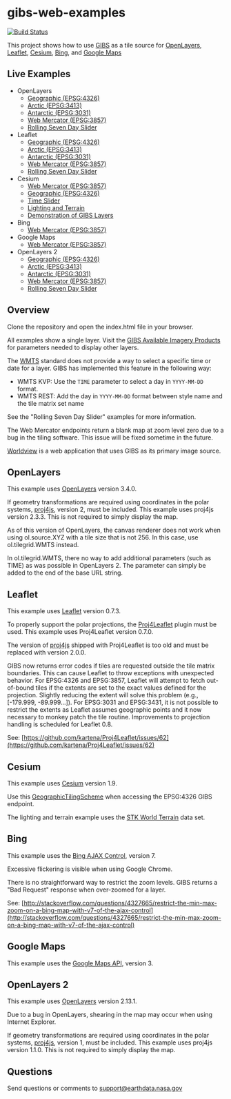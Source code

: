 # gibs-web-examples

[![Build Status](https://travis-ci.org/nasa-gibs/gibs-web-examples.svg?branch=master)](https://travis-ci.org/nasa-gibs/gibs-web-examples)

This project shows how to use [GIBS](https://earthdata.nasa.gov/gibs) as a tile
source for
[OpenLayers](http://openlayers.org), [Leaflet](http://leafletjs.com), [Cesium](http://cesiumjs.org/), [Bing](http://www.bing.com/maps/), and [Google Maps](https://maps.google.com)

## Live Examples

* OpenLayers
  * [Geographic (EPSG:4326)](https://earthdata.nasa.gov/labs/gibs/examples/openlayers/geographic-epsg4326.html)
  * [Arctic (EPSG:3413)](https://earthdata.nasa.gov/labs/gibs/examples/openlayers/arctic-epsg3413.html)
  * [Antarctic (EPSG:3031)](https://earthdata.nasa.gov/labs/gibs/examples/openlayers/antarctic-epsg3031.html)
  * [Web Mercator (EPSG:3857)](https://earthdata.nasa.gov/labs/gibs/examples/openlayers/webmercator-epsg3857.html)
  * [Rolling Seven Day Slider](https://earthdata.nasa.gov/labs/gibs/examples/openlayers/time.html)
* Leaflet
  * [Geographic (EPSG:4326)](https://earthdata.nasa.gov/labs/gibs/examples/leaflet/geographic-epsg4326.html)
  * [Arctic (EPSG:3413)](https://earthdata.nasa.gov/labs/gibs/examples/leaflet/arctic-epsg3413.html)
  * [Antarctic (EPSG:3031)](https://earthdata.nasa.gov/labs/gibs/examples/leaflet/antarctic-epsg3031.html)
  * [Web Mercator (EPSG:3857)](https://earthdata.nasa.gov/labs/gibs/examples/leaflet/webmercator-epsg3857.html)
  * [Rolling Seven Day Slider](https://earthdata.nasa.gov/labs/gibs/examples/leaflet/time.html)
* Cesium
  * [Web Mercator (EPSG:3857)](https://earthdata.nasa.gov/labs/gibs/examples/cesium/webmercator-epsg3857.html)
  * [Geographic (EPSG:4326)](https://earthdata.nasa.gov/labs/gibs/examples/cesium/geographic-epsg4326.html)
  * [Time Slider](https://earthdata.nasa.gov/labs/gibs/examples/cesium/time.html)
  * [Lighting and Terrain](https://earthdata.nasa.gov/labs/gibs/examples/cesium/terrain.html)
  * [Demonstration of GIBS Layers](https://earthdata.nasa.gov/labs/gibs/demos/cesium)
* Bing
  * [Web Mercator (EPSG:3857)](https://earthdata.nasa.gov/labs/gibs/examples/bing/webmercator-epsg3857.html)
* Google Maps
  * [Web Mercator (EPSG:3857)](https://earthdata.nasa.gov/labs/gibs/examples/google/webmercator-epsg3857.html)
* OpenLayers 2
  * [Geographic (EPSG:4326)](https://earthdata.nasa.gov/labs/gibs/examples/openlayers2/geographic-epsg4326.html)
  * [Arctic (EPSG:3413)](https://earthdata.nasa.gov/labs/gibs/examples/openlayers2/arctic-epsg3413.html)
  * [Antarctic (EPSG:3031)](https://earthdata.nasa.gov/labs/gibs/examples/openlayers2/antarctic-epsg3031.html)
  * [Web Mercator (EPSG:3857)](https://earthdata.nasa.gov/labs/gibs/examples/openlayers2/webmercator-epsg3857.html)
  * [Rolling Seven Day Slider](https://earthdata.nasa.gov/labs/gibs/examples/openlayers2/time.html)

## Overview

Clone the repository and open the index.html file in your browser.

All examples show a single layer. Visit the
[GIBS Available Imagery Products](https://wiki.earthdata.nasa.gov/display/GIBS/GIBS+Available+Imagery+Products)
for parameters needed to display other layers.

The [WMTS](http://www.opengeospatial.org/standards/wmts) standard does not
provide a way to select a specific time or date for a layer. GIBS has
implemented this feature in the following way:

* WMTS KVP: Use the `TIME` parameter to select a day in `YYYY-MM-DD` format.
* WMTS REST: Add the day in `YYYY-MM-DD` format between style name and the tile
matrix set name

See the "Rolling Seven Day Slider" examples for more information.

The Web Mercator endpoints return a blank map at zoom level zero due to a bug
in the tiling software. This issue will be fixed sometime in the future.

[Worldview](https://github.com/nasa-gibs/worldview) is a web application that
uses GIBS as its primary image source.

## OpenLayers

This example uses [OpenLayers](http://openlayers.org/) version 3.4.0.

If geometry transformations are required using coordinates in the polar systems,
[proj4js](http://trac.osgeo.org/proj4js), version 2, must be included. This
example uses proj4js version 2.3.3. This is not required to simply display the map.

As of this version of OpenLayers, the canvas renderer does not work when using ol.source.XYZ with a tile size that is not 256. In this case, use ol.tilegrid.WMTS instead.

In ol.tilegrid.WMTS, there no way to add additional parameters (such as TIME) as was possible in OpenLayers 2. The parameter can simply be added to the end of the
base URL string.

## Leaflet

This example uses [Leaflet](http://leafletjs.com) version 0.7.3.

To properly support the polar projections, the
[Proj4Leaflet](https://github.com/kartena/Proj4Leaflet) plugin must be
used. This example uses Proj4Leaflet version 0.7.0.

The version of [proj4js](http://trac.osgeo.org/proj4js) shipped with
Proj4Leaflet is too old and must be replaced with version 2.0.0.

GIBS now returns error codes if tiles are requested outside the tile matrix boundaries. This can cause Leaflet to throw exceptions with unexpected behavior. For EPSG:4326 and EPSG:3857, Leaflet will attempt to fetch out-of-bound tiles if the extents are set to the exact values defined for the projection.  Slightly reducing the extent will solve this problem (e.g., [-179.999, -89.999...]). For EPSG:3031 and EPSG:3431, it is not possible to restrict the extents as Leaflet assumes geographic points and it now necessary to monkey patch the tile routine. Improvements to projection handling is scheduled for Leaflet 0.8.

See: [https://github.com/kartena/Proj4Leaflet/issues/62](https://github.com/kartena/Proj4Leaflet/issues/62)

## Cesium

This example uses [Cesium](http://cesiumjs.org/) version 1.9.

Use this
[GeographicTilingScheme](https://github.com/nasa-gibs/gibs-web-examples/blob/release/lib/gibs/gibs.js) when accessing the
EPSG:4326 GIBS endpoint.

The lighting and terrain example uses the [STK World Terrain](https://cesiumjs.org/data-and-assets/terrain/stk-world-terrain.html) data set.

## Bing

This example uses the [Bing AJAX Control](http://msdn.microsoft.com/en-us/library/gg427610.aspx), version 7.

Excessive flickering is visible when using Google Chrome.

There is no straightforward way to restrict the zoom levels. GIBS returns a "Bad Request" response when over-zoomed for a layer.

See: [http://stackoverflow.com/questions/4327665/restrict-the-min-max-zoom-on-a-bing-map-with-v7-of-the-ajax-control](http://stackoverflow.com/questions/4327665/restrict-the-min-max-zoom-on-a-bing-map-with-v7-of-the-ajax-control)

## Google Maps

This example uses the [Google Maps API](https://developers.google.com/maps/documentation/javascript/tutorial), version 3.

## OpenLayers 2

This example uses [OpenLayers](http://openlayers.org/two) version 2.13.1.

Due to a bug in OpenLayers, shearing in the map may occur when using Internet
Explorer.

If geometry transformations are required using coordinates in the polar systems,
[proj4js](http://trac.osgeo.org/proj4js), version 1, must be included. This
example uses proj4js version 1.1.0. This is not required to simply display the map.

## Questions

Send questions or comments to
[support@earthdata.nasa.gov](mailto:support@earthdata.nasa.gov)
